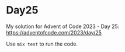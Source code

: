 # Day25

My solution for Advent of Code 2023 - Day 25: https://adventofcode.com/2023/day/25

Use `mix test` to run the code.
